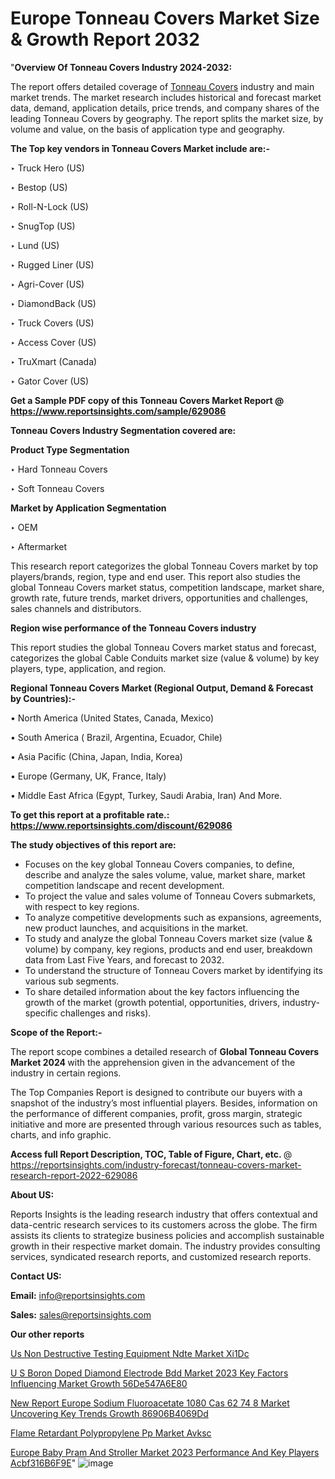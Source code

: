 # Europe Tonneau Covers Market Size & Growth Report 2032

 "<strong>Overview Of Tonneau Covers Industry 2024-2032:</strong>

The report offers detailed coverage of <a href=https://www.reportsinsights.com/sample/629086>Tonneau Covers</a> industry and main market trends. The market research includes historical and forecast market data, demand, application details, price trends, and company shares of the leading Tonneau Covers by geography. The report splits the market size, by volume and value, on the basis of application type and geography.

<strong>The Top key vendors in Tonneau Covers Market include are:- </strong>

‣ Truck Hero (US)

‣ Bestop (US)

‣ Roll-N-Lock (US)

‣ SnugTop (US)

‣ Lund (US)

‣ Rugged Liner (US)

‣ Agri-Cover (US)

‣ DiamondBack (US)

‣ Truck Covers (US)

‣ Access Cover (US)

‣ TruXmart (Canada)

‣ Gator Cover (US)

<strong>Get a Sample PDF copy of this Tonneau Covers Market Report </strong><strong>@ <a href=https://www.reportsinsights.com/sample/629086 style=color:#0000ff;>https://www.reportsinsights.com/sample/629086</a> </strong>

<strong>Tonneau Covers Industry Segmentation covered are:</strong>

<strong>Product Type Segmentation</strong>

‣    Hard Tonneau Covers

‣ Soft Tonneau Covers

<strong>Market by Application Segmentation</strong>

‣   OEM

‣ Aftermarket

This research report categorizes the global Tonneau Covers market by top players/brands, region, type and end user. This report also studies the global Tonneau Covers market status, competition landscape, market share, growth rate, future trends, market drivers, opportunities and challenges, sales channels and distributors.

<strong>Region wise performance of the Tonneau Covers industry</strong><strong> </strong>

This report studies the global Tonneau Covers market status and forecast, categorizes the global Cable Conduits market size (value &amp; volume) by key players, type, application, and region. 

<strong>Regional Tonneau Covers Market (Regional Output, Demand &amp; Forecast by Countries):-</strong>

• North America (United States, Canada, Mexico)

• South America ( Brazil, Argentina, Ecuador, Chile)

• Asia Pacific (China, Japan, India, Korea)

• Europe (Germany, UK, France, Italy)

• Middle East Africa (Egypt, Turkey, Saudi Arabia, Iran) And More.

<strong>To get this report at a profitable rate.: <a href=https://www.reportsinsights.com/discount/629086 style=color:#0000ff;>https://www.reportsinsights.com/discount/629086</a></strong>

<strong>The study objectives of this report are:</strong>
<ul>
  <li>Focuses on the key global Tonneau Covers companies, to define, describe and analyze the sales volume, value, market share, market competition landscape and recent development.</li>
  <li>To project the value and sales volume of Tonneau Covers submarkets, with respect to key regions.</li>
  <li>To analyze competitive developments such as expansions, agreements, new product launches, and acquisitions in the market.</li>
  <li>To study and analyze the global Tonneau Covers market size (value &amp; volume) by company, key regions, products and end user, breakdown data from Last Five Years, and forecast to 2032.</li>
  <li>To understand the structure of Tonneau Covers market by identifying its various sub segments.</li>
  <li>To share detailed information about the key factors influencing the growth of the market (growth potential, opportunities, drivers, industry-specific challenges and risks).</li>
</ul>
<strong>Scope of the Report:-</strong><strong> </strong>

The report scope combines a detailed research of <strong>Global Tonneau Covers Market 2024 </strong>with the apprehension given in the advancement of the industry in certain regions.

The Top Companies Report is designed to contribute our buyers with a snapshot of the industry’s most influential players. Besides, information on the performance of different companies, profit, gross margin, strategic initiative and more are presented through various resources such as tables, charts, and info graphic.

<strong>Access full Report Description, TOC, Table of Figure, Chart, etc. </strong>@   <a href=https://reportsinsights.com/industry-forecast/tonneau-covers-market-research-report-2022-629086 style=color:#0000ff;>https://reportsinsights.com/industry-forecast/tonneau-covers-market-research-report-2022-629086</a>

<strong>About US:</strong>

Reports Insights is the leading research industry that offers contextual and data-centric research services to its customers across the globe. The firm assists its clients to strategize business policies and accomplish sustainable growth in their respective market domain. The industry provides consulting services, syndicated research reports, and customized research reports.

<strong>Contact US:</strong>

<p class=""""><b>Email:</b> <a href=mailto:info@reportsinsights.com>info@reportsinsights.com</a></p>
<p class=""""><b>Sales:</b> <a href=mailto:sales@reportsinsights.com>sales@reportsinsights.com</a></p>

<strong>Our other reports</strong>

<a href=https://www.linkedin.com/pulse/us-non-destructive-testing-equipment-ndte-market-xi1dc/>Us Non Destructive Testing Equipment Ndte Market Xi1Dc</a>

<a href=https://medium.com/@swatiga40/u-s-boron-doped-diamond-electrode-bdd-market-2023-key-factors-influencing-market-growth-56de547a6e80>U S Boron Doped Diamond Electrode Bdd Market 2023 Key Factors Influencing Market Growth 56De547A6E80</a>

<a href=https://medium.com/@yadavahaan91/new-report-europe-sodium-fluoroacetate-1080-cas-62-74-8-market-uncovering-key-trends-growth-86906b4069dd>New Report Europe Sodium Fluoroacetate 1080 Cas 62 74 8 Market Uncovering Key Trends Growth 86906B4069Dd</a>

<a href=https://www.linkedin.com/pulse/flame-retardant-polypropylene-pp-market-avksc/>Flame Retardant Polypropylene Pp Market Avksc</a>

<a href=https://medium.com/@d7298290/europe-baby-pram-and-stroller-market-2023-performance-and-key-players-acbf316b6f9e>Europe Baby Pram And Stroller Market 2023 Performance And Key Players Acbf316B6F9E</a>"
![image](https://github.com/daminid12/RImarketresearch/assets/158430485/bbf96a0f-7d8b-4976-8131-3b78a4ea9df8)
